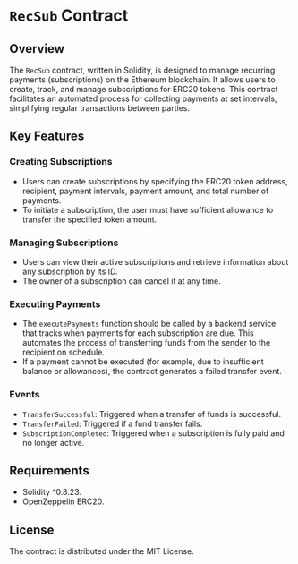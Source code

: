 # `RecSub` Contract

## Overview
The `RecSub` contract, written in Solidity, is designed to manage recurring payments (subscriptions) on the Ethereum blockchain. It allows users to create, track, and manage subscriptions for ERC20 tokens. This contract facilitates an automated process for collecting payments at set intervals, simplifying regular transactions between parties.

## Key Features
### Creating Subscriptions
- Users can create subscriptions by specifying the ERC20 token address, recipient, payment intervals, payment amount, and total number of payments.
- To initiate a subscription, the user must have sufficient allowance to transfer the specified token amount.

### Managing Subscriptions
- Users can view their active subscriptions and retrieve information about any subscription by its ID.
- The owner of a subscription can cancel it at any time.

### Executing Payments
- The `executePayments` function should be called by a backend service that tracks when payments for each subscription are due. This automates the process of transferring funds from the sender to the recipient on schedule.
- If a payment cannot be executed (for example, due to insufficient balance or allowances), the contract generates a failed transfer event.

### Events
- `TransferSuccessful`: Triggered when a transfer of funds is successful.
- `TransferFailed`: Triggered if a fund transfer fails.
- `SubscriptionCompleted`: Triggered when a subscription is fully paid and no longer active.

## Requirements
- Solidity ^0.8.23.
- OpenZeppelin ERC20.

## License
The contract is distributed under the MIT License.
